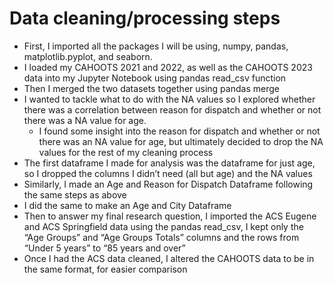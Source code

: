 # Data cleaning/processing steps

- First, I imported all the packages I will be using, numpy, pandas, matplotlib.pyplot, and seaborn.
- I loaded my CAHOOTS 2021 and 2022, as well as the CAHOOTS 2023 data into my Jupyter Notebook using pandas read_csv function
- Then I merged the two datasets together using pandas merge
- I wanted to tackle what to do with the NA values so I explored whether there was a correlation between reason for dispatch and whether or not there was a NA value for age.
  - I found some insight into the reason for dispatch and whether or not there was an NA value for age, but ultimately decided to drop the NA values for the rest of my cleaning process
- The first dataframe I made for analysis was the dataframe for just age, so I dropped the columns I didn’t need (all but age) and the NA values
- Similarly, I made an Age and Reason for Dispatch Dataframe following the same steps as above
- I did the same to make an Age and City Dataframe 
- Then to answer my final research question, I imported the ACS Eugene and ACS Springfield data using the pandas read_csv, I kept only the “Age Groups” and “Age Groups Totals” columns and the rows from “Under 5 years” to “85 years and over” 
- Once I had the ACS data cleaned, I altered the CAHOOTS data to be in the same format, for easier comparison 
